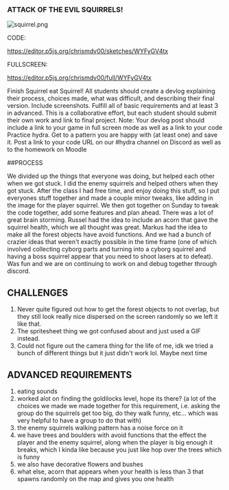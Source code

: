 ### ATTACK OF THE EVIL SQUIRRELS!

![squirrel.png]({{site.baseurl}}/squirrel.png)

CODE:

https://editor.p5js.org/chrismdv00/sketches/WYFyGV4tx

FULLSCREEN:

https://editor.p5js.org/chrismdv00/full/WYFyGV4tx


Finish Squirrel eat Squirrel! All students should create a devlog explaining their process, choices made, what was difficult, and describing their final version. Include screenshots. Fulfill all of basic requirements and at least 3 in advanced. This is a collaborative effort, but each student should submit their own work and link to final project. Note: Your devlog post should include a link to your game in full screen mode as well as a link to your code
Practice hydra. Get to a pattern you are happy with (at least one) and save it. Post a link to your code URL on our #hydra channel on Discord as well as to the homework on Moodle

##PROCESS

We divided up the things that everyone was doing, but helped each other when we got stuck. I did the enemy squirrels and helped others when they got stuck. After the class I had free time, and enjoy doing this stuff, so I put everyones stuff together and made a couple minor tweaks, like adding in the image for the player squirrel. We then got together on Sunday to tweak the code together, add some features and plan ahead. There was a lot of great brain storming. Russel had the idea to include an acorn that gave the squirrel health, which we all thought was great. Markus had the idea to make all the forest objects have avoid functions. And we had a bunch of crazier ideas that weren't exactly possible in the time frame (one of which involved collecting cyborg parts and turning into a cyborg squirrel and having a boss squirrel appear that you need to shoot lasers at to defeat). Was fun and we are on continuing to work on and debug together through discord. 

## CHALLENGES

1. Never quite figured out how to get the forest objects to not overlap, but they still look really nice dispersed on the screen randomly so we left it like that. 
1. The spritesheet thing we got confused about and just used a GIF instead. 
1. Could not figure out the camera thing for the life of me, idk we tried a bunch of different things but it just didn't work lol. Maybe next time

## ADVANCED REQUIREMENTS

1. eating sounds
1. worked alot on finding the goldilocks level, hope its there? (a lot of the choices we made we made together for this requirement, i.e. asking the group do the squirrels get too big, do they walk funny, etc... which was very helpful to have a group to do that with)
1. the enemy squirrels walking pattern has a noise force on it
1. we have trees and boulders with avoid functions that the effect the player and the enemy squirrel, along when the player is big enough it breaks, which I kinda like because you just like hop over the trees which is funny
1. we also have decorative flowers and bushes
1. what else, acorn that appears when your health is less than 3 that spawns randomly on the map and gives you one health 
